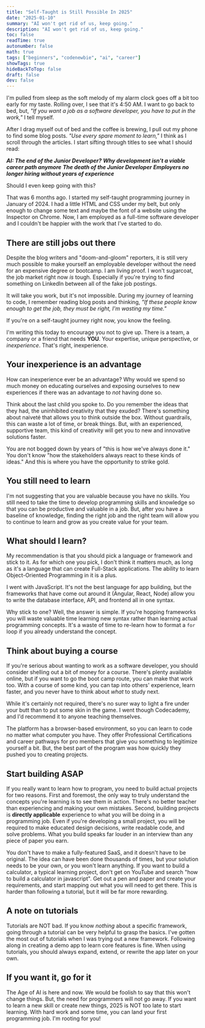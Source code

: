 ```yaml
---
title: "Self-Taught is Still Possible In 2025"
date: "2025-01-10"
summary: "AI won't get rid of us, keep going."
description: "AI won't get rid of us, keep going."
toc: false
readTime: true
autonumber: false
math: true
tags: ["beginners", "codenewbie", "ai", "career"]
showTags: true
hideBackToTop: false
draft: false
dev: false
---
```


I'm pulled from sleep as the soft melody of my alarm clock goes off a bit too early for my taste. Rolling over, I see that it's 4:50 AM. I want to go back to bed, but, *"If you want a job as a software developer, you have to put in the work,"* I tell myself.

After I drag myself out of bed and the coffee is brewing, I pull out my phone to find some blog posts. *"Use every spare moment to learn,"* I think as I scroll through the articles. I start sifting through titles to see what I should read:

*__AI: The end of the Junior Developer?__*
*__Why development isn't a viable career path anymore__*
*__The death of the Junior Developer__*
*__Employers no longer hiring without years of experience__*

Should I even keep going with this?

That was 6 months ago. I started my self-taught programming journey in January of 2024. I had a little HTML and CSS under my belt, but only enough to change some text and maybe the font of a website using the Inspector on Chrome. Now, I am employed as a full-time software developer and I couldn't be happier with the work that I've started to do. 

## There are still jobs out there

Despite the blog writers and "doom-and-gloom" reporters, it is still very much possible to make yourself an employable developer without the need for an expensive degree or bootcamp. I am living proof. I won't sugarcoat, the job market right now *is* tough. Especially if you're trying to find something on LinkedIn between all of the fake job postings. 

It will take you work, but it's not impossible. During my journey of learning to code, I remember reading blog posts and thinking, *"If these people know enough to get the job, they must be right, I'm wasting my time."* 

If you're on a self-taught journey right now, you know the feeling. 

I'm writing this today to encourage you not to give up. There is a team, a company or a friend that needs **YOU**. Your expertise, unique perspective, or _inexperience_. That's right, inexperience. 

## Your inexperience is an advantage

How can inexperience ever be an advantage? Why would we spend so much money on educating ourselves and exposing ourselves to new experiences if there was an advantage to *not* having done so. 

Think about the last child you spoke to. Do you remember the ideas that they had, the uninhibited creativity that they exuded? There's something about naiveté that allows you to think outside the box. Without guardrails, this can waste a lot of time, or break things. But, with an experienced, supportive team, this kind of creativity will get you to new and innovative solutions faster. 

You are not bogged down by years of "this is how we've always done it." You don't know "how the stakeholders always react to these kinds of ideas." And this is where you have the opportunity to strike gold.

## You still need to learn

I'm not suggesting that you are valuable because you have no skills. You still need to take the time to develop programming skills and knowledge so that you can be productive and valuable in a job. But, after you have a baseline of knowledge, finding the right job and the right team will allow you to continue to learn and grow as you create value for your team.

## What should I learn?

My recommendation is that you should pick a language or framework and stick to it. As for which one you pick, I don't think it matters much, as long as it's a language that can create Full-Stack applications. The ability to learn Object-Oriented Programming in it is a plus. 

I went with JavaScript. It's not the best language for app building, but the frameworks that have come out around it (Angular, React, Node) allow you to write the database interface, API, and frontend all in one syntax.

Why stick to one? Well, the answer is simple. If you're hopping frameworks you will waste valuable time learning new syntax rather than learning actual programming concepts. It's a waste of time to re-learn how to format a `for` loop if you already understand the concept. 

## Think about buying a course

If you're serious about wanting to work as a software developer, you should consider shelling out a bit of money for a course. There's plenty available online, but if you want to go the boot camp route, you can make that work too. With a course of some kind, you can tap into others' experience, learn faster, and you never have to think about *what* to study next.

While it's certainly not required, there's no surer way to light a fire under your butt than to put some skin in the game. I went though Codecademy, and I'd recommend it to anyone teaching themselves. 

The platform has a browser-based environment, so you can learn to code no matter what computer you have. They offer Professional Certifications and career pathways for pro members that give you something to legitimize yourself a bit. But, the best part of the program was how quickly they pushed you to creating projects. 

## Start building ASAP

If you really want to learn how to program, you need to build actual projects for two reasons. First and foremost, the only way to truly understand the concepts you're learning is to see them in action. There's no better teacher than experiencing and making your own mistakes. Second, building projects is __directly applicable__ experience to what you will be doing in a programming job. Even if you're developing a small project, you will be required to make educated design decisions, write readable code, and solve problems. What you build speaks far louder in an interview than any piece of paper you earn.

You don't have to make a fully-featured SaaS, and it doesn't have to be original. The idea can have been done thousands of times, but your solution needs to be your own, or you won't learn anything. If you want to build a calculator, a typical learning project, don't get on YouTube and search "how to build a calculator in javascript". Get out a pen and paper and create your requirements, and start mapping out what you will need to get there. This is harder than following a tutorial, but it will be far more rewarding. 

## A note on tutorials

Tutorials are NOT bad. If you know *nothing* about a specific framework, going through a tutorial can be very helpful to grasp the basics. I've gotten the most out of tutorials when I was trying out a new framework. Following along in creating a demo app to learn core features is fine. When using tutorials, you should always expand, extend, or rewrite the app later on your own.

## If you want it, go for it

The Age of AI is here and now. We would be foolish to say that this won't change things. But, the need for programmers will not go away. If you want to learn a new skill or create new things, 2025 is NOT too late to start learning. With hard work and some time, you can land your first programming job. I'm rooting for you!